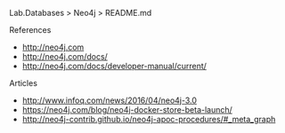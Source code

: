 Lab.Databases > Neo4j > README.md

References
* http://neo4j.com
* http://neo4j.com/docs/
* http://neo4j.com/docs/developer-manual/current/ 



Articles
* http://www.infoq.com/news/2016/04/neo4j-3.0 
* https://neo4j.com/blog/neo4j-docker-store-beta-launch/
* http://neo4j-contrib.github.io/neo4j-apoc-procedures/#_meta_graph


